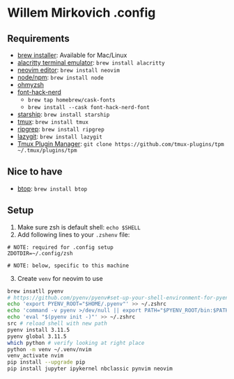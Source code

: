 # Willem Mirkovich .config

## Requirements

- [brew installer](https://brew.sh/): Available for Mac/Linux
- [alacritty terminal emulator](https://alacritty.org/): `brew install alacritty`
- [neovim editor](https://neovim.io/): `brew install neovim`
- [node/npm](TODO:): `brew install node`
- [ohmyzsh](https://github.com/ohmyzsh/ohmyzsh/wiki#welcome-to-oh-my-zsh)
- [font-hack-nerd](https://www.nerdfonts.com/)
    - `brew tap homebrew/cask-fonts`
    - `brew install --cask font-hack-nerd-font`
- [starship](https://starship.rs/): `brew install starship`
- [tmux](https://github.com/tmux/tmux): `brew install tmux`
- [ripgrep](https://github.com/BurntSushi/ripgrep): `brew install ripgrep`
- [lazygit](TODO:): `brew install lazygit`
- [Tmux Plugin Manager](https://github.com/tmux-plugins/tpm): `git clone https://github.com/tmux-plugins/tpm ~/.tmux/plugins/tpm`

## Nice to have

- [btop](https://github.com/aristocratos/btop): `brew install btop`

## Setup

1. Make sure zsh is default shell: `echo $SHELL`
2. Add following lines to your `.zshenv` file:
```
# NOTE: required for .config setup
ZDOTDIR=~/.config/zsh

# NOTE: below, specific to this machine
```
3. Create `venv` for neovim to use
```sh
brew insatll pyenv
# https://github.com/pyenv/pyenv#set-up-your-shell-environment-for-pyenv
echo 'export PYENV_ROOT="$HOME/.pyenv"' >> ~/.zshrc
echo 'command -v pyenv >/dev/null || export PATH="$PYENV_ROOT/bin:$PATH"' >> ~/.zshrc
echo 'eval "$(pyenv init -)"' >> ~/.zshrc
src # reload shell with new path
pyenv install 3.11.5
pyenv global 3.11.5
which python # verify looking at right place
python -m venv ~/.venv/nvim
venv_activate nvim
pip install --upgrade pip
pip install jupyter ipykernel nbclassic pynvim neovim
```

